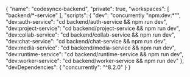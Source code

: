 {
"name": "codesyncx-backend",
"private": true,
"workspaces": [
"backend/*-service"
],
"scripts": {
"dev": "concurrently \"npm:dev:\*\"",
"dev:auth-service": "cd backend/auth-service && npm run dev",
"dev:project-service": "cd backend/project-service && npm run dev",
"dev:collab-service": "cd backend/collab-service && npm run dev",
"dev:chat-service": "cd backend/chat-service && npm run dev",
"dev:media-service": "cd backend/media-service && npm run dev",
"dev:runtime-service": "cd backend/runtime-service && npm run dev",
"dev:worker-service": "cd backend/worker-service && npm run dev"
},
"devDependencies": {
"concurrently": "^8.2.0"
}
}
